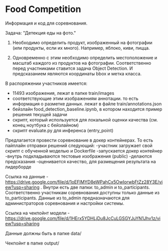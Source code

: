 # Food Competition
Информация и код для соревнования.
 
Задача: "Детекция еды на фото."

1) Необходимо определить продукт, изображенный на фотографии (или продукты, если их много). Например, яблоко, киви, пицца. 

2) Одновременно с этим необходимо определить местоположение и масштаб каждого из продуктов на фотографии.
Соответственно перед участниками ставится задача Object Detection. И предсказанием являются координаты bbox и метка класса.
 
 
В распоряжении участников имеется:
* 11493 изображения, лежат в папке train/images
* соответствующие этим изображениям аннотации. то есть информация о разметке данных. лежат в файле train/annotations.json
* бейзлайн food_detection_baseline.ipynb, в котором находится пример решения текущей задачи
* скрипт, который используется для локальной оценки качества (см. конец ноутбука с бейзлайном)
* скрипт evaluate.py для инференса (entry_point) 
 
Предлагается провести соревнование в докер контейнерах. То есть пайплайн отправки решений следующий: 
-участник загружает свой скрипт с обученной моделью и Dockerfile
-запускается докер контейнер
-внутрь подкладываются тестовые изображения (public)
-делаются предсказания
-оценивается качество, для размещения результата на лидерборде
 
Ссылка на данные - https://drive.google.com/file/d/1oEFlMYD8eWPahCx5OwIorwbFtZz28Y3E/view?usp=sharing . Внутри есть две папки: to_admin и to_participants. Соответственно участникам соревнования доступны только данные из to_participants. Данные из to_admin предназначаются для администраторов соревнования и настройки системы.

Ссылка на чекпойнт модели - https://drive.google.com/file/d/1HErx5YDHLjDu8JcCuLGSGYJuYN1Jhv1z/view?usp=sharing

Данные должны быть в папке data/

Чекпойнт в папке output/


